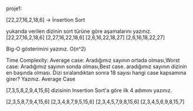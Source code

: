 proje1:

[22,27,16,2,18,6] -> İnsertion Sort

yukarıda verilen dizinin sort türüne göre aşamalarını yazınız.
[22,27,16,2,18,6] [2,27,16,22,18,6] [2,6,16,22,18,27] [2,6,16,18,22,27]

Big-O gösterimini yazınız.
O(n^2)

Time Complexity: Average case: Aradığımız sayının ortada olması,Worst case: Aradığımız sayının sonda olması,Best case. aradığımız sayının dizinin en başında olması. Dizi sıralandıktan sonra 18 sayısı hangi case kapsamına girer? Yazınız.
Average Case

[7,3,5,8,2,9,4,15,6] dizisinin Insertion Sort'a göre ilk 4 adımını yazınız.

[2,3,5,8,7,9,4,15,6] [2,3,4,8,7,9,5,15,6] [2,3,4,5,7,9,8,15,6] [2,3,4,5,6,9,8,15,7]